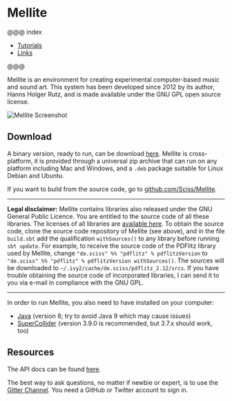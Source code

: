 # Mellite

@@@ index

- [Tutorials](tutorials.md)
- [Links](links.md)

@@@

Mellite is an environment for creating experimental computer-based music and sound art.
This system has been developed since 2012 by its author, Hanns Holger Rutz, and is made
available under the GNU GPL open source license.

![Mellite Screenshot](.../screenshot.png)

## Download

A binary version, ready to run, can be download [here](https://github.com/Sciss/Mellite/releases/latest).
Mellite is cross-platform, it is provided through a universal zip archive that can run on any platform
including Mac and Windows, and a `.deb` package suitable for Linux Debian and Ubuntu.

If you want to build from the source code, go to [github.com/Sciss/Mellite](http://github.com/Sciss/Mellite).

----

**Legal disclaimer:**
Mellite contains libraries also released under the GNU General Public Licence.
You are entitled to the source code of all these libraries. The licenses of
all libraries are [available here](https://github.com/Sciss/Mellite/tree/master/licenses). To
obtain the source code, clone the source code repository of Mellite (see above), and in the file
`build.sbt` add the qualification `withSources()` to any library before running `sbt update`.
For example, to receive the source code of the PDFlitz library used by Mellite, change
`"de.sciss" %% "pdflitz" % pdflitzVersion` to `"de.sciss" %% "pdflitz" % pdflitzVersion withSources()`.
The sources will be downloaded to `~/.ivy2/cache/de.sciss/pdflitz_2.12/srcs`.
If you have trouble obtaining the source code of incorporated libraries, I can send it to you via e-mail
in compliance with the GNU GPL.

----

In order to run Mellite, you also need to have installed on your computer:

- [Java](http://www.oracle.com/technetwork/java/javase/downloads/jdk8-downloads-2133151.html) (version 8; try to avoid Java 9 which may cause issues)
- [SuperCollider](https://supercollider.github.io/download) (version 3.9.0 is recommended, but 3.7.x should work, too)

## Resources

The API docs can be found [here](latest/api/de/sciss/).

The best way to ask questions, no matter if newbie or expert, is to use the [Gitter Channel](https://gitter.im/Sciss/Mellite). You need a GitHub or Twitter account to sign in.
